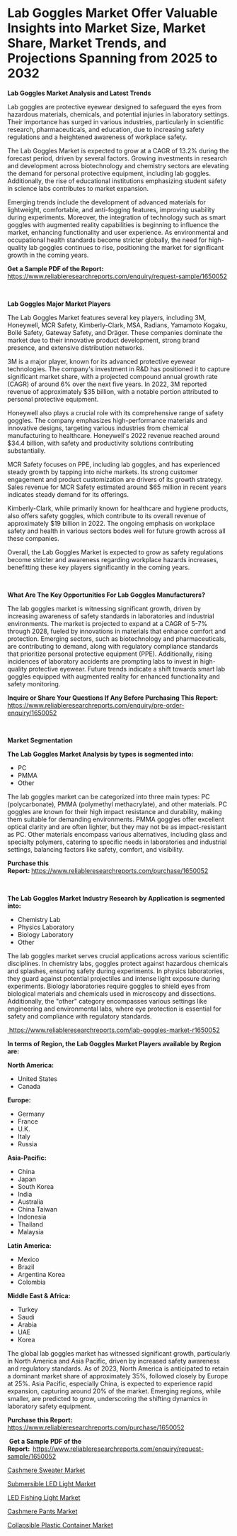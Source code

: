 <p><h1>Lab Goggles Market Offer Valuable Insights into Market Size, Market Share, Market Trends, and Projections Spanning from 2025 to 2032</h1></p><p><strong>Lab Goggles Market Analysis and Latest Trends</strong></p>
<p><p>Lab goggles are protective eyewear designed to safeguard the eyes from hazardous materials, chemicals, and potential injuries in laboratory settings. Their importance has surged in various industries, particularly in scientific research, pharmaceuticals, and education, due to increasing safety regulations and a heightened awareness of workplace safety.</p><p>The Lab Goggles Market is expected to grow at a CAGR of 13.2% during the forecast period, driven by several factors. Growing investments in research and development across biotechnology and chemistry sectors are elevating the demand for personal protective equipment, including lab goggles. Additionally, the rise of educational institutions emphasizing student safety in science labs contributes to market expansion.</p><p>Emerging trends include the development of advanced materials for lightweight, comfortable, and anti-fogging features, improving usability during experiments. Moreover, the integration of technology such as smart goggles with augmented reality capabilities is beginning to influence the market, enhancing functionality and user experience. As environmental and occupational health standards become stricter globally, the need for high-quality lab goggles continues to rise, positioning the market for significant growth in the coming years.</p></p>
<p><strong>Get a Sample PDF of the Report:&nbsp;</strong> <a href="https://www.reliableresearchreports.com/enquiry/request-sample/1650052?utm_campaign=48&utm_medium=2&utm_source=Github&utm_content=ia&utm_term=06022025&utm_id=lab-goggles">https://www.reliableresearchreports.com/enquiry/request-sample/1650052</a></p>
<p>&nbsp;</p>
<p><strong>Lab Goggles Major Market Players</strong></p>
<p><p>The Lab Goggles Market features several key players, including 3M, Honeywell, MCR Safety, Kimberly-Clark, MSA, Radians, Yamamoto Kogaku, Bollé Safety, Gateway Safety, and Dräger. These companies dominate the market due to their innovative product development, strong brand presence, and extensive distribution networks.</p><p>3M is a major player, known for its advanced protective eyewear technologies. The company's investment in R&D has positioned it to capture significant market share, with a projected compound annual growth rate (CAGR) of around 6% over the next five years. In 2022, 3M reported revenue of approximately $35 billion, with a notable portion attributed to personal protective equipment.</p><p>Honeywell also plays a crucial role with its comprehensive range of safety goggles. The company emphasizes high-performance materials and innovative designs, targeting various industries from chemical manufacturing to healthcare. Honeywell's 2022 revenue reached around $34.4 billion, with safety and productivity solutions contributing substantially.</p><p>MCR Safety focuses on PPE, including lab goggles, and has experienced steady growth by tapping into niche markets. Its strong customer engagement and product customization are drivers of its growth strategy. Sales revenue for MCR Safety estimated around $65 million in recent years indicates steady demand for its offerings.</p><p>Kimberly-Clark, while primarily known for healthcare and hygiene products, also offers safety goggles, which contribute to its overall revenue of approximately $19 billion in 2022. The ongoing emphasis on workplace safety and health in various sectors bodes well for future growth across all these companies.</p><p>Overall, the Lab Goggles Market is expected to grow as safety regulations become stricter and awareness regarding workplace hazards increases, benefitting these key players significantly in the coming years.</p></p>
<p>&nbsp;</p>
<p><strong>What Are The Key Opportunities For Lab Goggles Manufacturers?</strong></p>
<p><p>The lab goggles market is witnessing significant growth, driven by increasing awareness of safety standards in laboratories and industrial environments. The market is projected to expand at a CAGR of 5-7% through 2028, fueled by innovations in materials that enhance comfort and protection. Emerging sectors, such as biotechnology and pharmaceuticals, are contributing to demand, along with regulatory compliance standards that prioritize personal protective equipment (PPE). Additionally, rising incidences of laboratory accidents are prompting labs to invest in high-quality protective eyewear. Future trends indicate a shift towards smart lab goggles equipped with augmented reality for enhanced functionality and safety monitoring.</p></p>
<p><strong>Inquire or Share Your Questions If Any Before Purchasing This Report:</strong> <a href="https://www.reliableresearchreports.com/enquiry/pre-order-enquiry/1650052?utm_campaign=48&utm_medium=2&utm_source=Github&utm_content=ia&utm_term=06022025&utm_id=lab-goggles">https://www.reliableresearchreports.com/enquiry/pre-order-enquiry/1650052</a></p>
<p>&nbsp;</p>
<p><strong>Market Segmentation</strong></p>
<p><strong>The Lab Goggles Market Analysis by types is segmented into:</strong></p>
<p><ul><li>PC</li><li>PMMA</li><li>Other</li></ul></p>
<p><p>The lab goggles market can be categorized into three main types: PC (polycarbonate), PMMA (polymethyl methacrylate), and other materials. PC goggles are known for their high impact resistance and durability, making them suitable for demanding environments. PMMA goggles offer excellent optical clarity and are often lighter, but they may not be as impact-resistant as PC. Other materials encompass various alternatives, including glass and specialty polymers, catering to specific needs in laboratories and industrial settings, balancing factors like safety, comfort, and visibility.</p></p>
<p><strong>Purchase this Report:&nbsp;</strong><a href="https://www.reliableresearchreports.com/purchase/1650052?utm_campaign=48&utm_medium=2&utm_source=Github&utm_content=ia&utm_term=06022025&utm_id=lab-goggles">https://www.reliableresearchreports.com/purchase/1650052</a></p>
<p>&nbsp;</p>
<p><strong>The Lab Goggles Market Industry Research by Application is segmented into:</strong></p>
<p><ul><li>Chemistry Lab</li><li>Physics Laboratory</li><li>Biology Laboratory</li><li>Other</li></ul></p>
<p><p>The lab goggles market serves crucial applications across various scientific disciplines. In chemistry labs, goggles protect against hazardous chemicals and splashes, ensuring safety during experiments. In physics laboratories, they guard against potential projectiles and intense light exposure during experiments. Biology laboratories require goggles to shield eyes from biological materials and chemicals used in microscopy and dissections. Additionally, the "other" category encompasses various settings like engineering and environmental labs, where eye protection is essential for safety and compliance with regulatory standards.</p></p>
<p><a href="https://www.reliableresearchreports.com/lab-goggles-market-r1650052?utm_campaign=48&utm_medium=2&utm_source=Github&utm_content=ia&utm_term=06022025&utm_id=lab-goggles">&nbsp;https://www.reliableresearchreports.com/lab-goggles-market-r1650052</a></p>
<p><strong>In terms of Region, the Lab Goggles Market Players available by Region are:</strong></p>
<p>
    <p> <strong> North America: </strong>
        <ul>
            <li>United States</li>
            <li>Canada</li>
        </ul>
        </p> 
    <p> <strong> Europe: </strong>
        <ul>
            <li>Germany</li>
            <li>France</li>
            <li>U.K.</li>
            <li>Italy</li>
            <li>Russia</li>
        </ul>
        </p> 
    <p> <strong> Asia-Pacific: </strong>
        <ul>
            <li>China</li>
            <li>Japan</li>
            <li>South Korea</li>
            <li>India</li>
            <li>Australia</li>
            <li>China Taiwan</li>
            <li>Indonesia</li>
            <li>Thailand</li>
            <li>Malaysia</li>
        </ul>
        </p> 
    <p> <strong> Latin America: </strong>
        <ul>
            <li>Mexico</li>
            <li>Brazil</li>
            <li>Argentina Korea</li>
            <li>Colombia</li>
        </ul>
        </p> 
    <p> <strong> Middle East & Africa: </strong>
        <ul>
            <li>Turkey</li>
            <li>Saudi</li>
            <li>Arabia</li>
            <li>UAE</li>
            <li>Korea</li>
        </ul>
    </p>
    </p>
<p><p>The global lab goggles market has witnessed significant growth, particularly in North America and Asia Pacific, driven by increased safety awareness and regulatory standards. As of 2023, North America is anticipated to retain a dominant market share of approximately 35%, followed closely by Europe at 25%. Asia Pacific, especially China, is expected to experience rapid expansion, capturing around 20% of the market. Emerging regions, while smaller, are predicted to grow, underscoring the shifting dynamics in laboratory safety equipment.</p></p>
<p><strong>Purchase this Report: </strong><a href="https://www.reliableresearchreports.com/purchase/1650052?utm_campaign=48&utm_medium=2&utm_source=Github&utm_content=ia&utm_term=06022025&utm_id=lab-goggles">https://www.reliableresearchreports.com/purchase/1650052</a></p>
<p>&nbsp;<strong>Get a Sample PDF of the Report:&nbsp;&nbsp;</strong><a href="https://www.reliableresearchreports.com/enquiry/request-sample/1650052?utm_campaign=48&utm_medium=2&utm_source=Github&utm_content=ia&utm_term=06022025&utm_id=lab-goggles">https://www.reliableresearchreports.com/enquiry/request-sample/1650052</a></p>
<p><strong></strong></p>
<p><p><a href="https://github.com/boysabotzoc/Market-Research-Report-List-1/blob/main/cashmere-sweater-market.md?utm_campaign=48&utm_medium=2&utm_source=Github&utm_content=ia&utm_term=06022025&utm_id=lab-goggles">Cashmere Sweater Market</a></p><p><a href="https://github.com/penecorodz74/Market-Research-Report-List-1/blob/main/submersible-led-light-market.md?utm_campaign=48&utm_medium=2&utm_source=Github&utm_content=ia&utm_term=06022025&utm_id=lab-goggles">Submersible LED Light Market</a></p><p><a href="https://github.com/sadimsamid/Market-Research-Report-List-1/blob/main/led-fishing-light-market.md?utm_campaign=48&utm_medium=2&utm_source=Github&utm_content=ia&utm_term=06022025&utm_id=lab-goggles">LED Fishing Light Market</a></p><p><a href="https://github.com/ivetasyizhi/Market-Research-Report-List-1/blob/main/cashmere-pants-market.md?utm_campaign=48&utm_medium=2&utm_source=Github&utm_content=ia&utm_term=06022025&utm_id=lab-goggles">Cashmere Pants Market</a></p><p><a href="https://github.com/aistraasinyo/Market-Research-Report-List-1/blob/main/collapsible-plastic-container-market.md?utm_campaign=48&utm_medium=2&utm_source=Github&utm_content=ia&utm_term=06022025&utm_id=lab-goggles">Collapsible Plastic Container Market</a></p></p>